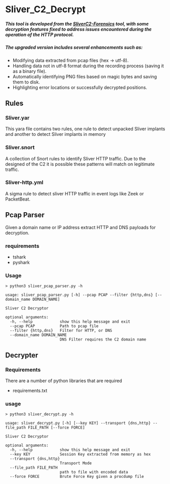 # Sliver_C2_Decrypt
##### This tool is developed from the [SliverC2-Forensics](https://github.com/Immersive-Labs-Sec/SliverC2-Forensics) tool, with some decryption features fixed to address issues encountered during the operation of the HTTP protocol.
##### The upgraded version includes several enhancements such as:  
- Modifying data extracted from pcap files (hex -> utf-8).  
- Handling data not in utf-8 format during the recording process (saving it as a binary file).  
- Automatically identifying PNG files based on magic bytes and saving them to disk.  
- Highlighting error locations or successfully decrypted positions.  
## Rules

### Sliver.yar
This yara file contains two rules, one rule to detect unpacked Sliver implants and another to detect Sliver implants in memory

### Sliver.snort
A collection of Snort rules to identify Sliver HTTP traffic. Due to the designed of the C2 it is possible these patterns will match on legitimate traffic. 


### Sliver-http.yml
A sigma rule to detect sliver HTTP traffic in event logs like Zeek or PacketBeat. 

## Pcap Parser

Given a domain name or IP address extract HTTP and DNS payloads for decryption. 

### requirements

- tshark
- pyshark

### Usage

```
> python3 sliver_pcap_parser.py -h 

usage: sliver_pcap_parser.py [-h] --pcap PCAP --filter {http,dns} [--domain_name DOMAIN_NAME]

Sliver C2 Decryptor

optional arguments:
  -h, --help            show this help message and exit
  --pcap PCAP           Path to pcap file
  --filter {http,dns}   Filter for HTTP, or DNS
  --domain_name DOMAIN_NAME
                        DNS Filter requires the C2 domain name
```

## Decrypter

### Requirements

There are a number of python libraries that are required 

- requirements.txt

### usage

```
> python3 sliver_decrypt.py -h

usage: sliver_decrypt.py [-h] [--key KEY] --transport {dns,http} --file_path FILE_PATH [--force FORCE]

Sliver C2 Decryptor

optional arguments:
  -h, --help            show this help message and exit
  --key KEY             Session Key extracted from memory as hex
  --transport {dns,http}
                        Transport Mode
  --file_path FILE_PATH
                        path to file with encoded data
  --force FORCE         Brute Force Key given a procdump file
```
